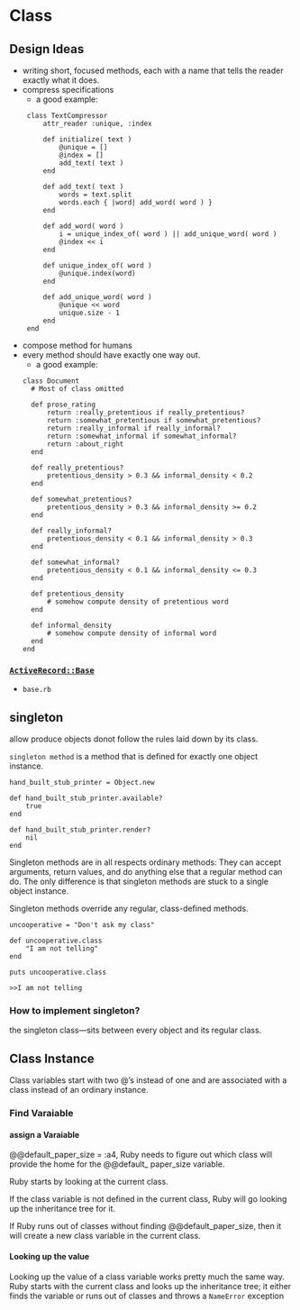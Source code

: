 # Class
## Design Ideas
+ writing short, focused methods, each with a name that tells the reader exactly what it does.
+ compress specifications
   + a good example:
   ```
    class TextCompressor
        attr_reader :unique, :index

        def initialize( text )
            @unique = []
            @index = []
            add_text( text )
        end

        def add_text( text )
            words = text.split
            words.each { |word| add_word( word ) }
        end

        def add_word( word )
            i = unique_index_of( word ) || add_unique_word( word )
            @index << i
        end

        def unique_index_of( word )
            @unique.index(word)
        end

        def add_unique_word( word )
            @unique << word
            unique.size - 1
        end
    end
   ```
+ compose method for humans
+ every method should have exactly one way out.
   + a good example:
  ```
  class Document
    # Most of class omitted

    def prose_rating
        return :really_pretentious if really_pretentious?
        return :somewhat_pretentious if somewhat_pretentious?
        return :really_informal if really_informal?
        return :somewhat_informal if somewhat_informal?
        return :about_right
    end

    def really_pretentious?
        pretentious_density > 0.3 && informal_density < 0.2
    end

    def somewhat_pretentious?
        pretentious_density > 0.3 && informal_density >= 0.2
    end

    def really_informal?
        pretentious_density < 0.1 && informal_density > 0.3
    end

    def somewhat_informal?
        pretentious_density < 0.1 && informal_density <= 0.3
    end

    def pretentious_density
        # somehow compute density of pretentious word
    end

    def informal_density
        # somehow compute density of informal word
    end
  end
  ```

### [`ActiveRecord::Base`](https://api.rubyonrails.org/classes/ActiveRecord/Base.html)
+ `base.rb`

## singleton
allow produce objects donot follow the rules laid down by its class.

`singleton method` is a method that is defined for exactly one object instance.
```
hand_built_stub_printer = Object.new

def hand_built_stub_printer.available?
    true
end

def hand_built_stub_printer.render?
    nil
end
```

Singleton methods are in all respects ordinary methods: They can accept arguments, return values, and do anything else that a regular method can do. The only difference is that singleton methods are stuck to a single object instance.

Singleton methods override any regular, class-defined methods.
```
uncooperative = "Don't ask my class"

def uncooperative.class
    "I am not telling"
end

puts uncooperative.class

>>I am not telling
```

### How to  implement singleton?
the singleton class—sits between every object and its regular class.

## Class Instance

Class variables start with two @’s instead of one and are associated with a class instead of an ordinary instance.

### Find Varaiable
#### assign a Varaiable
@@default_paper_size = :a4, Ruby needs to figure out which class will provide the home for the @@default_ paper_size variable. 

Ruby starts by looking at the current class.

If the class variable is not defined in the current class, Ruby will go looking up the inheritance tree for it.

If Ruby runs out of classes without finding @@default_paper_size, then it will create a new class variable in the current class.

#### Looking up the value
Looking up the value of a class variable works pretty much the same way. Ruby starts with the current class and looks up the inheritance tree; it either finds the variable or runs out of classes and throws a `NameError` exception